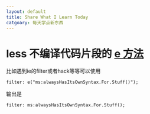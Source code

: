 ```yaml
---
layout: default
title: Share What I Learn Today
catgoary: 每天学点新东西
--- 
```


# less 不编译代码片段的 [e 方法](http://lesscss.org/functions/#string-functions-e)

比如遇到ie的filter或者hack等等可以使用 

```
filter: e("ms:alwaysHasItsOwnSyntax.For.Stuff()");
```
输出是
```
filter: ms:alwaysHasItsOwnSyntax.For.Stuff();
```

